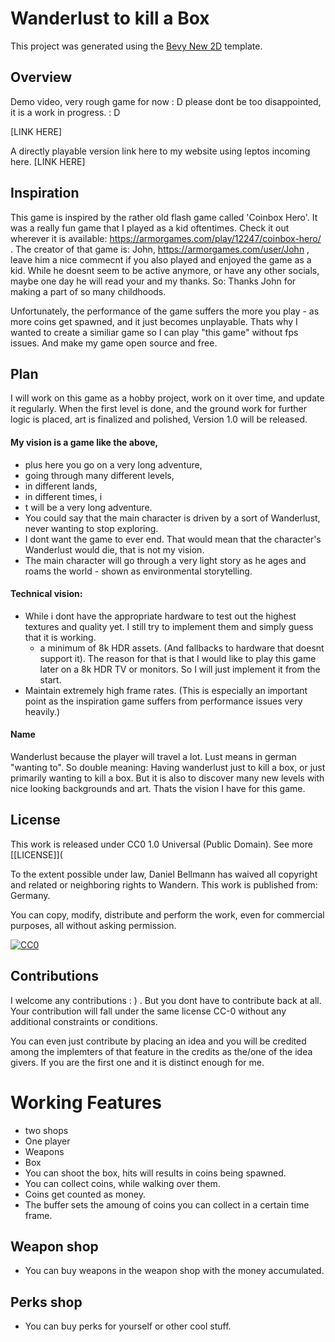 # Wanderlust to kill a Box

This project was generated using the [Bevy New 2D](https://github.com/TheBevyFlock/bevy_new_2d) template.

## Overview

Demo video, very rough game for now : D please dont be too disappointed, it is a work in progress. : D

[LINK HERE]

A directly playable version link here to my website using leptos incoming here. [LINK HERE]


## Inspiration
This game is inspired by the rather old flash game called 'Coinbox Hero'. It was a really fun game that I played as a kid oftentimes. Check it out wherever it is available: https://armorgames.com/play/12247/coinbox-hero/ . The creator of that game is: John, https://armorgames.com/user/John , leave him a nice commecnt if you also played and enjoyed the game as a kid. While he doesnt seem to be active anymore, or have any other socials, maybe one day he will read your and my thanks. So: Thanks John for making a part of so many childhoods. 

Unfortunately, the performance of the game suffers the more you play - as more coins get spawned, and it just becomes unplayable. Thats why I wanted to create a similiar game so I can play "this game" without fps issues. And make my game open source and free. 

## Plan

I will work on this game as a hobby project, work on it over time, and update it regularly. When the first level is done, and the ground work for further logic is placed, art is finalized and polished, Version 1.0 will be released. 

#### My vision is a game like the above, 
- plus here you go on a very long adventure, 
- going through many different levels, 
- in different lands, 
- in different times, i
- t will be a very long adventure. 
- You could say that the main character is driven by a sort of Wanderlust, never wanting to stop exploring. 
- I dont want the game to ever end. That would mean that the character's Wanderlust would die, that is not my vision. 
- The main character will go through a very light story as he ages and roams the world - shown as environmental storytelling.


#### Technical vision: 
- While i dont have the appropriate hardware to test out the highest textures and quality yet. I still try to implement them and simply guess that it is working.
  - a minimum of 8k HDR assets. (And fallbacks to hardware that doesnt support it). The reason for that is that I would like to play this game later on a 8k HDR TV or monitors. So I will just implement it from the start.
- Maintain extremely high frame rates. (This is especially an important point as the inspiration game suffers from performance issues very heavily.) 

#### Name
Wanderlust because the player will travel a lot.
Lust means in german "wanting to". 
So double meaning: Having wanderlust just to kill a box, or just primarily wanting to kill a box. But it is also to discover many new levels with nice looking backgrounds and art. Thats the vision I have for this game.

## License 

This work is released under CC0 1.0 Universal (Public Domain). See more [[LICENSE]](

To the extent possible under law, Daniel Bellmann has waived all copyright and related or neighboring rights to Wandern. This work is published from: Germany.

You can copy, modify, distribute and perform the work, even for commercial purposes, all without asking permission.

[![CC0](https://licensebuttons.net/p/zero/1.0/88x31.png)](https://creativecommons.org/publicdomain/zero/1.0/)

## Contributions
I welcome any contributions : )  . But you dont have to contribute back at all.
Your contribution will fall under the same license CC-0 without any additional constraints or conditions. 

You can even just contribute by placing an idea and you will be credited among the implemters of that feature in the credits as the/one of the idea givers. If you are the first one and it is distinct enough for me.


   
# Working Features
- two shops
- One player
- Weapons
- Box
- You can shoot the box, hits will results in coins being spawned. 
- You can collect coins, while walking over them. 
- Coins get counted as money. 
- The buffer sets the amoung of coins you can collect in a certain time frame.

## Weapon shop
- You can buy weapons in the weapon shop with the money accumulated.

## Perks shop
- You can buy perks for yourself or other cool stuff. 

